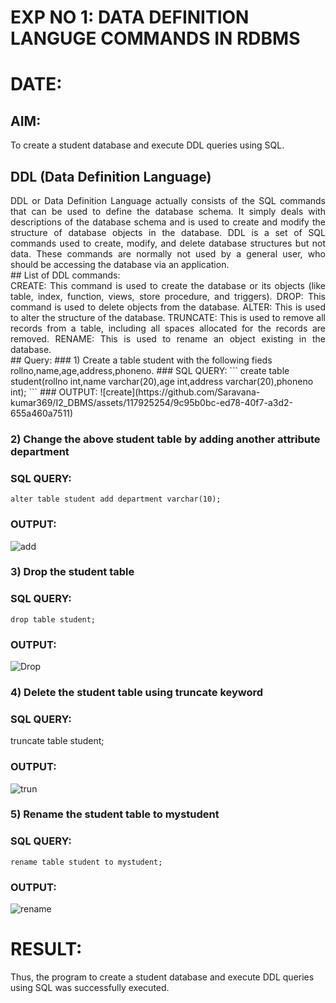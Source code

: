 # EXP NO 1: DATA DEFINITION LANGUGE COMMANDS IN RDBMS
# DATE:
## AIM:
To create a student database and execute DDL queries using SQL.
## DDL (Data Definition Language)
<div align="justify">
DDL or Data Definition Language actually consists of the SQL commands that can be used to define the database schema. It simply deals with descriptions of the database schema and is used to create and modify the structure of database objects in the database. DDL is a set of SQL commands used to create, modify, and delete database structures but not data. These commands are normally not used by a general user, who should be accessing the database via an application.</div>
## List of DDL commands: 
<div align="justify">
CREATE: This command is used to create the database or its objects (like table, index, function, views, store procedure, and triggers).
DROP: This command is used to delete objects from the database.
ALTER: This is used to alter the structure of the database.
TRUNCATE: This is used to remove all records from a table, including all spaces allocated for the records are removed.
RENAME: This is used to rename an object existing in the database.
</div>
## Query:
### 1) Create a table student with the following fieds rollno,name,age,address,phoneno.
### SQL QUERY: 
```
 create table student(rollno int,name varchar(20),age int,address varchar(20),phoneno int);
```
### OUTPUT:
![create](https://github.com/Saravana-kumar369/I2_DBMS/assets/117925254/9c95b0bc-ed78-40f7-a3d2-655a460a7511)

### 2) Change the above student table by adding another attribute department
### SQL QUERY: 
```
alter table student add department varchar(10);
```
### OUTPUT:
![add](https://github.com/Saravana-kumar369/I2_DBMS/assets/117925254/e063ba12-2dd4-457c-b906-c0084f5cdc08)

### 3) Drop the student table 
### SQL QUERY: 
```
drop table student;
```
### OUTPUT:
![Drop](https://github.com/Saravana-kumar369/I2_DBMS/assets/117925254/4af4cd38-85f1-4729-87e4-c8c564dc0237)

### 4) Delete the student table using truncate keyword
### SQL QUERY: 
 truncate table student;

### OUTPUT:
![trun](https://github.com/Saravana-kumar369/I2_DBMS/assets/117925254/8c868fbf-184b-4846-81c8-cceb0079572d)

### 5) Rename the student table to mystudent
### SQL QUERY: 
```
rename table student to mystudent;
```
### OUTPUT:
![rename](https://github.com/Saravana-kumar369/I2_DBMS/assets/117925254/e0ac4526-8018-45ec-88b1-dce0ff04f15b)

# RESULT:
 Thus, the program to create a student database and execute DDL queries using SQL was successfully executed.
